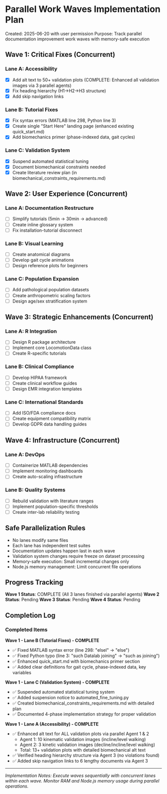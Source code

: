 # Parallel Work Waves Implementation Plan

Created: 2025-06-20 with user permission
Purpose: Track parallel documentation improvement work waves with memory-safe execution

## Wave 1: Critical Fixes (Concurrent)

### Lane A: Accessibility
- [x] Add alt text to 50+ validation plots (COMPLETE: Enhanced all validation images via 3 parallel agents)
- [x] Fix heading hierarchy (H1->H2->H3 structure) 
- [x] Add skip navigation links

### Lane B: Tutorial Fixes  
- [x] Fix syntax errors (MATLAB line 298, Python line 3)
- [x] Create single "Start Here" landing page (enhanced existing quick_start.md)
- [x] Add biomechanics primer (phase-indexed data, gait cycles)

### Lane C: Validation System
- [x] Suspend automated statistical tuning
- [x] Document biomechanical constraints needed
- [x] Create literature review plan (in biomechanical_constraints_requirements.md)

## Wave 2: User Experience (Concurrent)

### Lane A: Documentation Restructure
- [ ] Simplify tutorials (5min → 30min → advanced)
- [ ] Create inline glossary system
- [ ] Fix installation-tutorial disconnect

### Lane B: Visual Learning
- [ ] Create anatomical diagrams
- [ ] Develop gait cycle animations
- [ ] Design reference plots for beginners

### Lane C: Population Expansion
- [ ] Add pathological population datasets
- [ ] Create anthropometric scaling factors
- [ ] Design age/sex stratification system

## Wave 3: Strategic Enhancements (Concurrent)

### Lane A: R Integration
- [ ] Design R package architecture
- [ ] Implement core LocomotionData class
- [ ] Create R-specific tutorials

### Lane B: Clinical Compliance
- [ ] Develop HIPAA framework
- [ ] Create clinical workflow guides
- [ ] Design EMR integration templates

### Lane C: International Standards
- [ ] Add ISO/FDA compliance docs
- [ ] Create equipment compatibility matrix
- [ ] Develop GDPR data handling guides

## Wave 4: Infrastructure (Concurrent)

### Lane A: DevOps
- [ ] Containerize MATLAB dependencies
- [ ] Implement monitoring dashboards
- [ ] Create auto-scaling infrastructure

### Lane B: Quality Systems
- [ ] Rebuild validation with literature ranges
- [ ] Implement population-specific thresholds
- [ ] Create inter-lab reliability testing

## Safe Parallelization Rules

- No lanes modify same files
- Each lane has independent test suites
- Documentation updates happen last in each wave
- Validation system changes require freeze on dataset processing
- Memory-safe execution: Small incremental changes only
- Node.js memory management: Limit concurrent file operations

## Progress Tracking

**Wave 1 Status**: COMPLETE (All 3 lanes finished via parallel agents)
**Wave 2 Status**: Pending
**Wave 3 Status**: Pending
**Wave 4 Status**: Pending

## Completion Log

### Completed Items

**Wave 1 - Lane B (Tutorial Fixes) - COMPLETE**
- ✅ Fixed MATLAB syntax error (line 298: "elsel" → "else")
- ✅ Fixed Python typo (line 3: "such Datalab joining" → "such as joining")  
- ✅ Enhanced quick_start.md with biomechanics primer section
- ✅ Added clear definitions for gait cycle, phase-indexed data, key variables

**Wave 1 - Lane C (Validation System) - COMPLETE**
- ✅ Suspended automated statistical tuning system
- ✅ Added suspension notice to automated_fine_tuning.py
- ✅ Created biomechanical_constraints_requirements.md with detailed plan
- ✅ Documented 4-phase implementation strategy for proper validation

**Wave 1 - Lane A (Accessibility) - COMPLETE**
- ✅ Enhanced alt text for ALL validation plots via parallel Agent 1 & 2
  - Agent 1: 10 kinematic validation images (incline/level walking)
  - Agent 2: 3 kinetic validation images (decline/incline/level walking)
  - Total: 13+ validation plots with detailed biomechanical alt text
- ✅ Verified heading hierarchy structure via Agent 3 (no violations found)
- ✅ Added skip navigation links to 6 lengthy documents via Agent 3

---

*Implementation Notes: Execute waves sequentially with concurrent lanes within each wave. Monitor RAM and Node.js memory usage during parallel operations.*